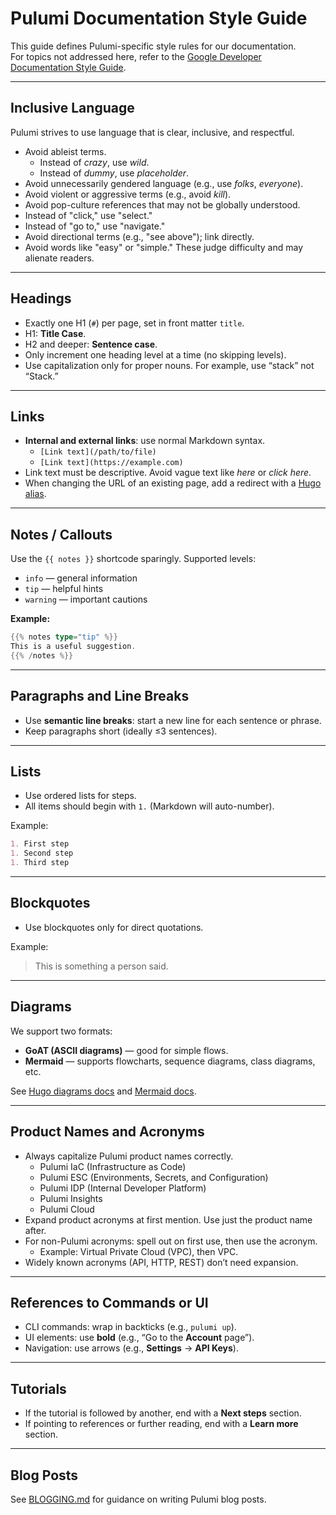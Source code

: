 # Pulumi Documentation Style Guide

This guide defines Pulumi-specific style rules for our documentation.  
For topics not addressed here, refer to the [Google Developer Documentation Style Guide](https://developers.google.com/style).

---

## Inclusive Language

Pulumi strives to use language that is clear, inclusive, and respectful.  

- Avoid ableist terms.  
  - Instead of _crazy_, use _wild_.  
  - Instead of _dummy_, use _placeholder_.  
- Avoid unnecessarily gendered language (e.g., use _folks_, _everyone_).  
- Avoid violent or aggressive terms (e.g., avoid _kill_).  
- Avoid pop-culture references that may not be globally understood.  
- Instead of "click," use "select."  
- Instead of "go to," use "navigate."  
- Avoid directional terms (e.g., "see above"); link directly.  
- Avoid words like "easy" or "simple." These judge difficulty and may alienate readers.

---

## Headings

- Exactly one H1 (`#`) per page, set in front matter `title`.  
- H1: **Title Case**.  
- H2 and deeper: **Sentence case**.  
- Only increment one heading level at a time (no skipping levels).  
- Use capitalization only for proper nouns. For example, use “stack” not “Stack.”

---

## Links

- **Internal and external links**: use normal Markdown syntax.  
  - `[Link text](/path/to/file)`  
  - `[Link text](https://example.com)`  
- Link text must be descriptive. Avoid vague text like _here_ or _click here_.  
- When changing the URL of an existing page, add a redirect with a [Hugo alias](https://gohugo.io/content-management/urls/#yaml-front-matter).

---

## Notes / Callouts

Use the `{{ notes }}` shortcode sparingly. Supported levels:

- `info` — general information  
- `tip` — helpful hints  
- `warning` — important cautions  

**Example:**

```go
{{% notes type="tip" %}}
This is a useful suggestion.
{{% /notes %}}
```

---

## Paragraphs and Line Breaks

- Use **semantic line breaks**: start a new line for each sentence or phrase.  
- Keep paragraphs short (ideally ≤3 sentences).

---

## Lists

- Use ordered lists for steps.  
- All items should begin with `1.` (Markdown will auto-number).  

Example:

```markdown
1. First step
1. Second step
1. Third step
```

---

## Blockquotes

- Use blockquotes only for direct quotations.

Example:

> This is something a person said.

---

## Diagrams

We support two formats:

- **GoAT (ASCII diagrams)** — good for simple flows.  
- **Mermaid** — supports flowcharts, sequence diagrams, class diagrams, etc.  

See [Hugo diagrams docs](https://gohugo.io/content-management/diagrams/) and [Mermaid docs](https://mermaid.js.org/).

---

## Product Names and Acronyms

- Always capitalize Pulumi product names correctly.  
  - Pulumi IaC (Infrastructure as Code)  
  - Pulumi ESC (Environments, Secrets, and Configuration)  
  - Pulumi IDP (Internal Developer Platform)  
  - Pulumi Insights  
  - Pulumi Cloud  
- Expand product acronyms at first mention. Use just the product name after.  
- For non-Pulumi acronyms: spell out on first use, then use the acronym.  
  - Example: Virtual Private Cloud (VPC), then VPC.  
- Widely known acronyms (API, HTTP, REST) don’t need expansion.

---

## References to Commands or UI

- CLI commands: wrap in backticks (e.g., `pulumi up`).  
- UI elements: use **bold** (e.g., “Go to the **Account** page”).  
- Navigation: use arrows (e.g., **Settings** → **API Keys**).

---

## Tutorials

- If the tutorial is followed by another, end with a **Next steps** section.  
- If pointing to references or further reading, end with a **Learn more** section.

---

## Blog Posts

See [BLOGGING.md](BLOGGING.md) for guidance on writing Pulumi blog posts.
